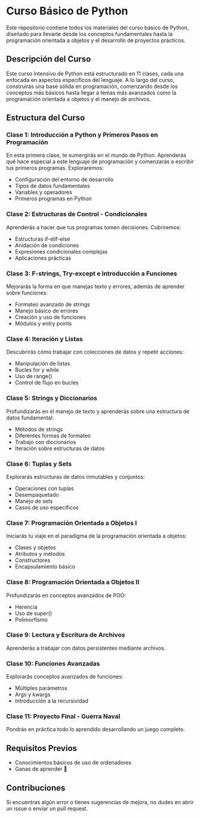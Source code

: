 # Curso Básico de Python

Este repositorio contiene todos los materiales del curso básico de Python, diseñado para llevarte desde los conceptos fundamentales hasta la programación orientada a objetos y el desarrollo de proyectos prácticos.

## Descripción del Curso

Este curso intensivo de Python está estructurado en 11 clases, cada una enfocada en aspectos específicos del lenguaje. A lo largo del curso, construirás una base sólida en programación, comenzando desde los conceptos más básicos hasta llegar a temas más avanzados como la programación orientada a objetos y el manejo de archivos.

## Estructura del Curso

### Clase 1: Introducción a Python y Primeros Pasos en Programación
En esta primera clase, te sumergirás en el mundo de Python. Aprenderás qué hace especial a este lenguaje de programación y comenzarás a escribir tus primeros programas. Exploraremos:
- Configuración del entorno de desarrollo
- Tipos de datos fundamentales
- Variables y operadores
- Primeros programas en Python

### Clase 2: Estructuras de Control - Condicionales
Aprenderás a hacer que tus programas tomen decisiones. Cubriremos:
- Estructuras if-elif-else
- Anidación de condiciones
- Expresiones condicionales complejas
- Aplicaciones prácticas

### Clase 3: F-strings, Try-except e Introducción a Funciones
Mejorarás la forma en que manejas texto y errores, además de aprender sobre funciones:
- Formateo avanzado de strings
- Manejo básico de errores
- Creación y uso de funciones
- Módulos y entry points

### Clase 4: Iteración y Listas
Descubrirás cómo trabajar con colecciones de datos y repetir acciones:
- Manipulación de listas
- Bucles for y while
- Uso de range()
- Control de flujo en bucles

### Clase 5: Strings y Diccionarios
Profundizarás en el manejo de texto y aprenderás sobre una estructura de datos fundamental:
- Métodos de strings
- Diferentes formas de formateo
- Trabajo con diccionarios
- Iteración sobre estructuras de datos

### Clase 6: Tuplas y Sets
Explorarás estructuras de datos inmutables y conjuntos:
- Operaciones con tuplas
- Desempaquetado
- Manejo de sets
- Casos de uso específicos

### Clase 7: Programación Orientada a Objetos I
Iniciarás tu viaje en el paradigma de la programación orientada a objetos:
- Clases y objetos
- Atributos y métodos
- Constructores
- Encapsulamiento básico

### Clase 8: Programación Orientada a Objetos II
Profundizarás en conceptos avanzados de POO:
- Herencia
- Uso de super()
- Polimorfismo

### Clase 9: Lectura y Escritura de Archivos
Aprenderás a trabajar con datos persistentes mediante archivos.

### Clase 10: Funciones Avanzadas
Explorarás conceptos avanzados de funciones:
- Múltiples parámetros
- Args y kwargs
- Introducción a la recursividad

### Clase 11: Proyecto Final - Guerra Naval
Pondrás en práctica todo lo aprendido desarrollando un juego completo.


## Requisitos Previos

- Conocimientos básicos de uso de ordenadores
- Ganas de aprender 🚀

## Contribuciones

Si encuentras algún error o tienes sugerencias de mejora, no dudes en abrir un issue o enviar un pull request.
